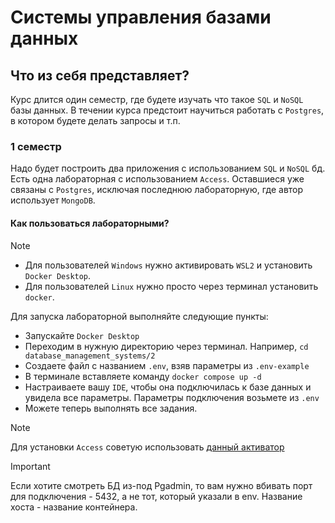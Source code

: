 # Системы управления базами данных

## Что из себя представляет? 

Курс длится один семестр, где будете изучать что такое `SQL` и `NoSQL` базы данных. 
В течении курса предстоит научиться работать с `Postgres`, в котором будете делать запросы и т.п. 

### 1 семестр

Надо будет построить два приложения с использованием `SQL` и `NoSQL` бд. Есть одна лабораторная с использованием `Access`. 
Оставшиеся уже связаны с `Postgres`, исключая последнюю лабораторную, где автор использует `MongoDB`.

#### Как пользоваться лабораторными? 

> [!NOTE]
> - Для пользователей `Windows` нужно активировать `WSL2` и установить `Docker Desktop`.
> - Для пользователей `Linux` нужно просто через терминал установить `docker`. 

Для запуска лабораторной выполняйте следующие пункты: 
- Запускайте `Docker Desktop`
- Переходим в нужную директорию через терминал. Например, `cd database_management_systems/2`
- Создаете файл с названием `.env`, взяв параметры из `.env-example`
- В терминале вставляете команду `docker compose up -d`
- Настраиваете вашу `IDE`, чтобы она подключилась к базе данных и увидела все параметры. Параметры подключения возьмете из `.env`
- Можете теперь выполнять все задания. 

> [!NOTE]
> Для установки `Access` советую использовать [данный активатор](https://github.com/massgravel/Microsoft-Activation-Scripts) 

> [!IMPORTANT]
> Если хотите смотреть БД из-под Pgadmin, то вам нужно вбивать порт для подключения - 5432, а не тот, который указали в env.
> Название хоста - название контейнера. 